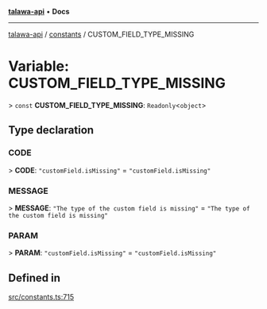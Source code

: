 [**talawa-api**](../../README.md) • **Docs**

***

[talawa-api](../../modules.md) / [constants](../README.md) / CUSTOM\_FIELD\_TYPE\_MISSING

# Variable: CUSTOM\_FIELD\_TYPE\_MISSING

\> `const` **CUSTOM\_FIELD\_TYPE\_MISSING**: `Readonly`\<`object`\>

## Type declaration

### CODE

\> **CODE**: `"customField.isMissing"` = `"customField.isMissing"`

### MESSAGE

\> **MESSAGE**: `"The type of the custom field is missing"` = `"The type of the custom field is missing"`

### PARAM

\> **PARAM**: `"customField.isMissing"` = `"customField.isMissing"`

## Defined in

[src/constants.ts:715](https://github.com/PalisadoesFoundation/talawa-api/blob/a6e7ac91b581c9109559657faf0f934f3eb41fe7/src/constants.ts#L715)
